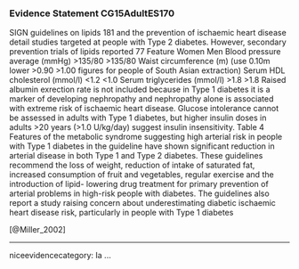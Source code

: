 ### Evidence Statement CG15AdultES170
SIGN guidelines on lipids 181 and the prevention of ischaemic heart disease detail studies targeted at people with Type 2 diabetes. However, secondary prevention trials of lipids reported 77 Feature Women Men Blood pressure average (mmHg) >135/80 >135/80 Waist circumference (m) (use 0.10m lower >0.90 >1.00 figures for people of South Asian extraction) Serum HDL cholesterol (mmol/l) <1.2 <1.0 Serum triglycerides (mmol/l) >1.8 >1.8 Raised albumin exrection rate is not included because in Type 1 diabetes it is a marker of developing nephropathy and nephropathy alone is associated with extreme risk of ischaemic heart disease. Glucose intolerance cannot be assessed in adults with Type 1 diabetes, but higher insulin doses in adults >20 years (>1.0 U/kg/day) suggest insulin insensitivity. Table 4 Features of the metabolic syndrome suggesting high arterial risk in people with Type 1 diabetes in the guideline have shown significant reduction in arterial disease in both Type 1 and Type 2 diabetes. These guidelines recommend the loss of weight, reduction of intake of saturated fat, increased consumption of fruit and vegetables, regular exercise and the introduction of lipid- lowering drug treatment for primary prevention of arterial problems in high-risk people with diabetes. The guidelines also report a study raising concern about underestimating diabetic ischaemic heart disease risk, particularly in people with Type 1 diabetes 

[@Miller_2002]

---
niceevidencecategory: Ia
...


